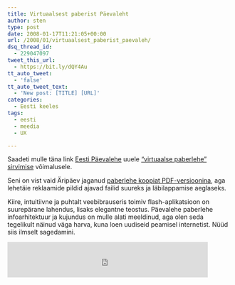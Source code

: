 ```yaml
---
title: Virtuaalsest paberist Päevaleht
author: sten
type: post
date: 2008-01-17T11:21:05+00:00
url: /2008/01/virtuaalsest_paberist_paevaleh/
dsq_thread_id:
  - 229047097
tweet_this_url:
  - https://bit.ly/dQY4Au
tt_auto_tweet:
  - 'false'
tt_auto_tweet_text:
  - 'New post: [TITLE] [URL]'
categories:
  - Eesti keeles
tags:
  - eesti
  - meedia
  - UX

---
```

Saadeti mulle täna link [Eesti Päevalehe][1] uuele [&#8220;virtuaalse paberlehe&#8221; sirvimise][2] võimalusele.

Seni on vist vaid Äripäev jaganud [paberlehe koopiat PDF-versioonina][3], aga lehetäie reklaamide pildid ajavad failid suureks ja läbilappamise aeglaseks. 

Kiire, intuitiivne ja puhtalt veebibrauseris toimiv flash-aplikatsioon on suurepärane lahendus, lisaks elegantne teostus. Päevalehe paberlehe infoarhitektuur ja kujundus on mulle alati meeldinud, aga olen seda tegelikult näinud väga harva, kuna loen uudiseid peamisel internetist. Nüüd siis ilmselt sagedamini.

<iframe src="http://www.facebook.com/plugins/like.php?href=http%3A%2F%2Fsten.tamkivi.com%2F2008%2F01%2Fvirtuaalsest_paberist_paevaleh%2F&layout=standard&show_faces=true&width=450&action=like&colorscheme=light&height=80" scrolling="no" frameborder="0" style="border:none; overflow:hidden; width:450px; height:80px;" allowTransparency="true"></iframe>

 [1]: http://www.epl.ee
 [2]: http://www.epl.ee/ajaleht/
 [3]: http://www.aripaev.ee/mod/emb/sisukord/index.html